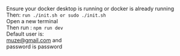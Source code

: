 Ensure your docker desktop is running or docker is already running <br>
Then: 
```run ./init.sh or sudo ./init.sh```
<br>
Open a new terminal <br>
Then run : 
```npm run dev```
<br>
Default user is:<br>
muze@gmail.com and <br>
password is password
